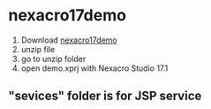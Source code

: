 # nexacro17demo
1. Download [nexacro17demo](https://github.com/tobehyo/nexacro17demo/archive/main.zip) 
2. unzip file  
3. go to unzip folder  
4. open demo.xprj with Nexacro Studio 17.1
## "sevices" folder is for JSP service